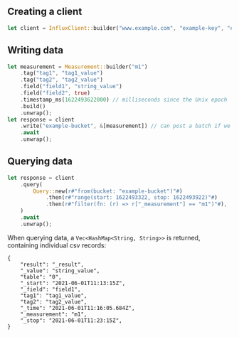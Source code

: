 ## Creating a client

```rust
let client = InfluxClient::builder("www.example.com", "example-key", "example-org").build().unwrap();
```

## Writing data

```rust
let measurement = Measurement::builder("m1")
    .tag("tag1", "tag1_value")
    .tag("tag2", "tag2_value")
    .field("field1", "string_value")
    .field("field2", true)
    .timestamp_ms(1622493622000) // milliseconds since the Unix epoch
    .build()
    .unwrap();
let response = client
    .write("example-bucket", &[measurement]) // can post a batch if we want
    .await
    .unwrap();
```

## Querying data

```rust
let response = client
    .query(
        Query::new(r#"from(bucket: "example-bucket")"#)
            .then(r#"range(start: 1622493322, stop: 1622493922)"#)
            .then(r#"filter(fn: (r) => r["_measurement"] == "m1")"#),
    )
    .await
    .unwrap();
```

When querying data, a `Vec<HashMap<String, String>>` is returned, containing individual csv records:

```
{
    "result": "_result",
    "_value": "string_value",
    "table": "0",
    "_start": "2021-06-01T11:13:15Z",
    "_field": "field1",
    "tag1": "tag1_value",
    "tag2": "tag2_value",
    "_time": "2021-06-01T11:16:05.684Z",
    "_measurement": "m1",
    "_stop": "2021-06-01T11:23:15Z",
}
```
